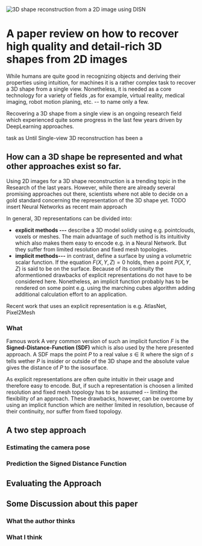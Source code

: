![3D shape reconstruction from a 2D image using DISN](tmp)
# A paper review on how to recover high quality and detail-rich 3D shapes from 2D images
While humans are quite good in recognizing objects and deriving their properties using intuition, for machines it is a rather complex task to recover a 3D shape from a single view. Nonetheless, it is needed as a core technology for a variety of fields ,as for example, virtual reality, medical imaging, robot motion planing, etc. -- to name only a few.

Recovering a 3D shape from a single view is an ongoing research field which experienced quite some progress in the last few years driven by DeepLearning approaches. 

task as  Until Single-view 3D reconstruction has been a

## How can a 3D shape be represented and what other approaches exist so far.
Using 2D images for a 3D shape reconstruction is a trending topic in the Research of the last years. However, while there are already several promising approaches out there, scientists where not able to decide on a gold standard concerning the representation of the 3D shape yet. TODO insert Neural Networks as recent main approach

In general, 3D representations can be divided into:

 - **explicit methods ---** describe a 3D model solidly using e.g. pointclouds, voxels or meshes. The main advantage of such method is its intuitivity which also makes them easy to encode e.g. in a Neural Network. But they suffer from limited resolution and fixed mesh topologies.
 - **implicit methods---** in contrast, define a surface by using a volumetric scalar function. If the equation $F(X,Y,Z) = 0$ holds, then a point $P(X,Y,Z)$ is said to be on the surface.  Because of its continuity the aformentioned drawbacks of explicit representations do not have to be considered here. Nonetheless, an implicit function probably has to be rendered on some point e.g. using the marching cubes algorithm adding additional calculation effort to an application.


Recent work that uses  an explicit representation is e.g. AtlasNet, Pixel2Mesh
### What 
Famous work
A very common version of such an implicit function $F$ is the **Signed-Distance-Function (SDF)** which is also used by the here presented approach. A SDF maps the point $P$ to a real value $s  \in \mathbb{R}$ where the sign of $s$ tells wether $P$ is insider or outside of the 3D shape and the absolute value gives the distance of $P$ to the isosurface.

As explicit representations are often quite intuitiv in their usage and therefore easy to encode. But, if such a representation is choosen a limited resolution and fixed mesh topology has to be assumed -- limiting the flexibility of an approach. These drawbacks, however, can be overcome by using an implicit function which are neither limited in resolution, because of their continuity,  nor suffer from fixed topology. 





## A two step approach

### Estimating the camera pose

### Prediction the Signed Distance Function

## Evaluating the Approach

## Some Discussion about this paper

### What the author thinks

### What I think

<!--stackedit_data:
eyJoaXN0b3J5IjpbODczNjMxODIyLDIxMjMyMTE2OTgsLTM0OT
g5MTI4NSwtMTQ1Mzk3NzA1OSwyNzY3Mjc1NSwxNTI4NzEyMzQ3
LC0yNTUwNjk2NzAsLTg2MDMxNDIyMCwxMzM2NzYxMTE2LC0xMD
czNTc3NDUyLDIwMDAyODA4MDEsLTY2OTU0NDg1NiwyMzMxOTI5
N119
-->